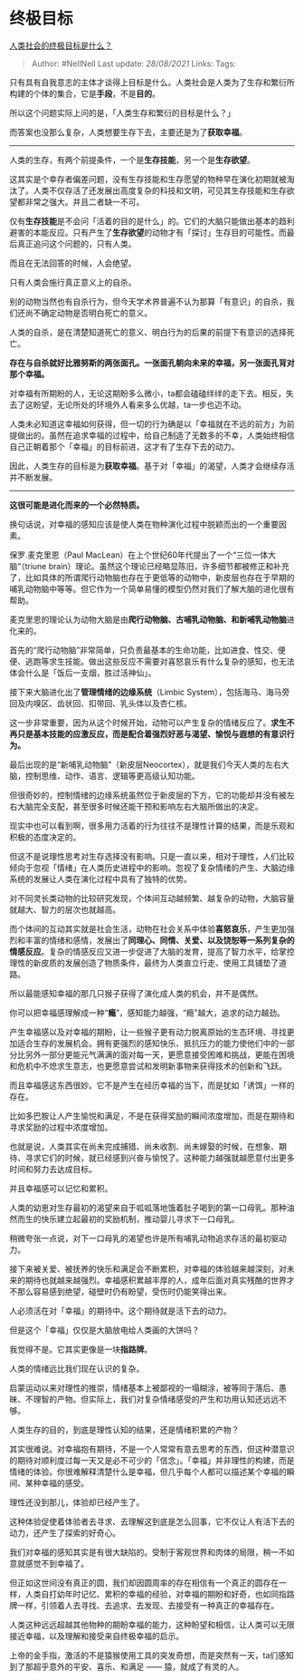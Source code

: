 # 终极目标
[人类社会的终极目标是什么？](https://www.zhihu.com/question/419458902/answer/1467615307)

> Author: #NellNell 
Last update: *28/08/2021* 
Links:
Tags:   
  
 
  

只有具有自我意志的主体才谈得上目标是什么。人类社会是人类为了生存和繁衍所构建的个体的集合，它是**手段**，不是**目的**。

所以这个问题实际上问的是，「人类生存和繁衍的目标是什么？」

而答案也没那么复杂，人类想要生存下去，主要还是为了**获取幸福**。

---

人类的生存，有两个前提条件，一个是**生存技能**，另一个是**生存欲望**。

这其实是个幸存者偏差问题，没有生存技能和生存愿望的物种早在演化初期就被淘汰了。人类不仅存活了还发展出高度复杂的科技和文明，可见其生存技能和生存欲望都非常之强大。并且二者缺一不可。

仅有**生存技能**是不会问「活着的目的是什么」的。它们的大脑只能做出基本的趋利避害的本能反应。只有产生了**生存欲望**的动物才有「探讨」生存目的可能性。而最后真正追问这个问题的，只有人类。

而且在无法回答的时候，人会绝望。

只有人类会施行真正意义上的自杀。

别的动物当然也有自杀行为，但今天学术界普遍不认为那算「有意识」的自杀，我们还尚不确定动物是否明白死亡的意义。

人类的自杀，是在清楚知道死亡的意义、明白行为的后果的前提下有意识的选择死亡。

**存在与自杀就好比雅努斯的两张面孔。一张面孔朝向未来的幸福，另一张面孔背对那个幸福。**

对幸福有所期盼的人，无论这期盼多么微小，ta都会磕磕绊绊的走下去。相反，失去了这盼望，无论所处的环境外人看来多么优越，ta一步也迈不动。

人类未必知道这幸福如何获得，但一切的行为确是以「幸福就在不远的前方」为前提做出的。虽然在追求幸福的过程中，给自己制造了无数多的不幸，人类始终相信自己正朝着那个「幸福」的目标前进，这才有了生存下去的动力。

因此，人类生存的目标是为**获取幸福**。基于对「幸福」的渴望，人类才会继续存活并不断发展。

---

**这很可能是进化而来的一个必然特质。**

换句话说，对幸福的感知应该是使人类在物种演化过程中脱颖而出的一个重要因素。

保罗.麦克里恩（Paul MacLean）在上个世纪60年代提出了一个“三位一体大脑“（triune brain）理论。虽然这个理论已经略显陈旧，许多细节都被修正和补充了，比如具体的所谓爬行动物脑也存在于更低等的动物中，新皮层也存在于早期的哺乳动物脑中等等。但它作为一个简单易懂的模型仍然对我们了解大脑的进化很有帮助。

  

麦克里恩的理论认为动物大脑是由**爬行动物脑、古哺乳动物脑、和新哺乳动物脑**进化来的。

首先的“爬行动物脑”非常简单，只负责最基本的生命功能，比如进食、性交、便便、逃跑等求生技能。做出这些反应不需要对喜怒哀乐有什么复杂的感知，也无法体会什么是「饭后一支烟，胜过活神仙」。

接下来大脑进化出了**管理情绪的边缘系统**（Limbic System），包括海马、海马旁回及内嗅区、齿状回、扣带回、乳头体以及杏仁核。

这一步非常重要，因为从这个时候开始，动物可以产生复杂的情绪反应了。**求生不再只是基本技能的应激反应，而是配合着强烈好恶与渴望、愉悦与遐想的有意识行为。**

最后出现的是“新哺乳动物脑”（新皮层Neocortex），就是我们今天人类的左右大脑，控制思维、动作、语言、逻辑等更高级认知功能。

但很奇妙的，控制情绪的边缘系统虽然位于新皮层的下方，它的功能却并没有被左右大脑完全支配，甚至很多时候还能干预和影响左右大脑所做出的决定。

现实中也可以看到啊，很多用力活着的行为往往不是理性计算的结果，而是乐观和积极的态度决定的。

但这不是说理性思考对生存选择没有影响。只是一直以来，相对于理性，人们比较倾向于忽视「情绪」在人类历史进程中的影响。忽视了复杂情绪的产生、大脑边缘系统的发展让人类在演化过程中具有了独特的优势。

对不同灵长类动物的比较研究发现，个体间互动越频繁、越复杂的动物，大脑容量就越大、智力的层次也就越高。

而个体间的互动其实就是社会生活，动物在社会关系中体验**喜怒哀乐**，产生更加强烈和丰富的情绪和感情，发展出了**同理心、同情、关爱、以及饶恕等一系列复杂的情感反应**。复杂的情感反应又进一步促进了大脑的发育，提高了智力水平，给掌控理性的新皮质的发展创造了物质条件，最终为人类直立行走、使用工具铺垫了道路。

  

  

所以最能感知幸福的那几只猴子获得了演化成人类的机会，并不是偶然。

你可以把幸福感理解成一种“**瘾**”，感知能力越强，“瘾”越大，追求的动力越劲。

产生幸福感以及对幸福的期盼，让一些猴子更有动力脱离原始的生态环境、寻找更加适合生存的发展机会。拥有更强烈的感知快乐、抵抗压力的能力使他们中的一部分比另外一部分更能元气满满的面对每一天，更愿意接受困难和挑战，更能在困境和危机中不熄求生意志，也更愿意尝试和发明新事物来获得技术的创新和飞跃。

而且幸福感这东西很妙。它不是产生在经历幸福的当下，而是犹如「诱饵」一样的存在。

比如多巴胺让人产生愉悦和满足，不是在获得奖励的瞬间浓度增加，而是在期待和寻求奖励的过程中浓度增加。

也就是说，人类其实在尚未完成捕猎、尚未收割、尚未嫁娶的时候，在想象、期待、寻求它们的时候，就已经感到兴奋与愉悦了。这种能力越强就越愿意付出更多时间和努力去达成目标。

并且幸福感可以记忆和累积。

人类的幼崽对生存最初的渴望来自于呱呱落地饿着肚子喝到的第一口母乳。那种油然而生的快乐建立起最初的奖励机制，推动婴儿寻求下一口母乳。

稍微夸张一点说，对下一口母乳的渴望也许是所有哺乳动物追求存活的最初驱动力。

接下来被关爱、被抚养的快乐和满足会不断累积，对幸福的体验越来越深刻，对未来的期待也就越来越强烈。幸福感积累越丰厚的人，成年后面对真实残酷的世界才不那么容易感到绝望，碰壁时仍有盼望，受伤时仍能笑得出来。

人必须活在对「幸福」的期待中。这个期待就是活下去的动力。

  

  

但是这个「幸福」仅仅是大脑放电给人类画的大饼吗？

我觉得不是。它其实更像是一块**指路牌**。

  

  

人类的情绪远比我们现在认识的复杂。

启蒙运动以来对理性的推崇，情绪基本上被鄙视的一塌糊涂，被等同于落后、愚昧、不理智的产物。但实际上，我们对复杂情绪感受的产生和功用认知还远远不够。

人类生存的目的，到底是理性认知的结果，还是情绪积累的产物？

其实很难说。对幸福抱有期待，不是一个人常常有意去思考的东西，但这种潜意识的期待对顺利度过每一天又是必不可少的「信念」。「幸福」并非理性的构建，而是情绪的体验。你很难解释清楚什么是幸福，但几乎每个人都可以描述某个幸福的瞬间、某种幸福的感受。

理性还没到那儿，体验却已经产生了。

这种体验促使着体验者去寻求、去理解这到底是怎么回事，它不仅让人有活下去的动力，还产生了探索的好奇心。

我们对幸福的感知其实是有很大缺陷的。受制于客观世界和肉体的局限，稍一不如意就感觉不到幸福了。

但正如这世间没有真正的圆，我们却因圆周率的存在相信有一个真正的圆存在一样，人类自打幼年时记忆、累积的幸福的经验，对幸福的期盼和好奇，也如同指路牌一样，引领着人去寻找、去追求、去发现、去接受有一种真正的幸福存在。

人类这种远远超越其他物种的期盼幸福的能力，这种盼望和相信，让人类可以无限接近幸福，以及理解和接受来自终极幸福的启示。

上帝的金手指，激活的不是猿猴使用工具的突发奇想，而是突然有一天，ta们感知到了那超乎意外的平安、喜乐、和满足 —— 猿，就成了有灵的人。